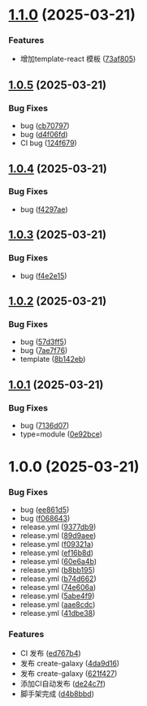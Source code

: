 # [1.1.0](https://github.com/yanglvyou/create-galaxy/compare/v1.0.6...v1.1.0) (2025-03-21)


### Features

* 增加template-react 模板 ([73af805](https://github.com/yanglvyou/create-galaxy/commit/73af8056020ff8353dba86dec0296f5077bb8f5b))

## [1.0.5](https://github.com/yanglvyou/create-galaxy/compare/v1.0.4...v1.0.5) (2025-03-21)


### Bug Fixes

* bug ([cb70797](https://github.com/yanglvyou/create-galaxy/commit/cb70797f916f386e6d8beeb416ebe4432f4f96e0))
* bug ([d4f06fd](https://github.com/yanglvyou/create-galaxy/commit/d4f06fdc5e3940d562007fc08e0b461a8d776cf7))
* CI bug ([124f679](https://github.com/yanglvyou/create-galaxy/commit/124f679f33c48dbd151dac0135868a630d9217d3))

## [1.0.4](https://github.com/yanglvyou/create-galaxy/compare/v1.0.3...v1.0.4) (2025-03-21)


### Bug Fixes

* bug ([f4297ae](https://github.com/yanglvyou/create-galaxy/commit/f4297ae5f10427641b335333e57f2e14d1452ea8))

## [1.0.3](https://github.com/yanglvyou/create-galaxy/compare/v1.0.2...v1.0.3) (2025-03-21)


### Bug Fixes

* bug ([f4e2e15](https://github.com/yanglvyou/create-galaxy/commit/f4e2e154870050df8eaa56e3ef41ff8c4db8e3cf))

## [1.0.2](https://github.com/yanglvyou/create-galaxy/compare/v1.0.1...v1.0.2) (2025-03-21)


### Bug Fixes

* bug ([57d3ff5](https://github.com/yanglvyou/create-galaxy/commit/57d3ff573dbdbf06d9b38df8139c26a913e43ee9))
* bug ([7ae7f76](https://github.com/yanglvyou/create-galaxy/commit/7ae7f7601886153eda37063fb0fd3cf6ba97f87c))
* template ([8b142eb](https://github.com/yanglvyou/create-galaxy/commit/8b142eb18ce12944b2f798e5114b51f17853b045))

## [1.0.1](https://github.com/yanglvyou/create-galaxy/compare/v1.0.0...v1.0.1) (2025-03-21)


### Bug Fixes

* bug ([7136d07](https://github.com/yanglvyou/create-galaxy/commit/7136d0700e6c6abdbc3ffabf17ccb85b8e8ad47f))
* type=module ([0e92bce](https://github.com/yanglvyou/create-galaxy/commit/0e92bce05e96e04fb02a3a084cc509e789310ed9))

# 1.0.0 (2025-03-21)


### Bug Fixes

* bug ([ee861d5](https://github.com/yanglvyou/create-galaxy/commit/ee861d50fcc0b0eaff88b781f6ab92843d2b637a))
* bug ([f068643](https://github.com/yanglvyou/create-galaxy/commit/f068643063ebd7ff077fafd223c9c19889f626fc))
* release.yml ([9377db9](https://github.com/yanglvyou/create-galaxy/commit/9377db97a2003253dee3251b24766940e671cc9e))
* release.yml ([89d9aee](https://github.com/yanglvyou/create-galaxy/commit/89d9aeebe17b8daa2a4ab908378908afdd69e712))
* release.yml ([f09321a](https://github.com/yanglvyou/create-galaxy/commit/f09321a01b9b5c9009e36611a42b03cf8d7956c7))
* release.yml ([ef16b8d](https://github.com/yanglvyou/create-galaxy/commit/ef16b8d02150ed6e7d11478d2338e4cec8db9fa2))
* release.yml ([60e6a4b](https://github.com/yanglvyou/create-galaxy/commit/60e6a4b5916b57473de4a2f07a32dab493a05c5e))
* release.yml ([b8bb195](https://github.com/yanglvyou/create-galaxy/commit/b8bb195e8e476f43f9a11893db3b3c26210396fd))
* release.yml ([b74d662](https://github.com/yanglvyou/create-galaxy/commit/b74d662cf3e9bc250b61cdf766c5672e15a9a0c5))
* release.yml ([74e606a](https://github.com/yanglvyou/create-galaxy/commit/74e606a013b1b928823f3cbec68e1bea0ab68c61))
* release.yml ([5abe4f9](https://github.com/yanglvyou/create-galaxy/commit/5abe4f9d32a21de2ca349148e175a2a1e2b18262))
* release.yml ([aae8cdc](https://github.com/yanglvyou/create-galaxy/commit/aae8cdc08a7626665fecc8c9050190bd6810662b))
* release.yml ([41dbe38](https://github.com/yanglvyou/create-galaxy/commit/41dbe38c42fbf287250513d1e136b41f2f9e3278))


### Features

* CI 发布 ([ed767b4](https://github.com/yanglvyou/create-galaxy/commit/ed767b434725e53eccc04b1c0aa5f6ca24f2fe60))
* 发布 create-galaxy ([4da9d16](https://github.com/yanglvyou/create-galaxy/commit/4da9d16e3784d16318fb891b2bbfb2f9b449bc69))
* 发布 create-galaxy ([621f427](https://github.com/yanglvyou/create-galaxy/commit/621f427fedaeb844f4dfbae1627ce46d2347087f))
* 添加CI自动发布 ([de24c7f](https://github.com/yanglvyou/create-galaxy/commit/de24c7f66e8981fa33684da3a51108c052cad10a))
* 脚手架完成 ([d4b8bbd](https://github.com/yanglvyou/create-galaxy/commit/d4b8bbdf7224e3e7aa58eecf30e2cb29319bc8d2))
